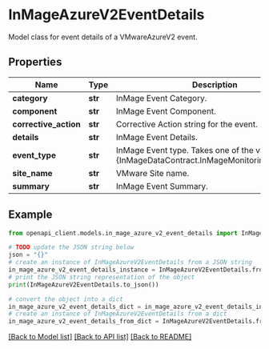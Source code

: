 # InMageAzureV2EventDetails

Model class for event details of a VMwareAzureV2 event.

## Properties

Name | Type | Description | Notes
------------ | ------------- | ------------- | -------------
**category** | **str** | InMage Event Category. | [optional] 
**component** | **str** | InMage Event Component. | [optional] 
**corrective_action** | **str** | Corrective Action string for the event. | [optional] 
**details** | **str** | InMage Event Details. | [optional] 
**event_type** | **str** | InMage Event type. Takes one of the values of {InMageDataContract.InMageMonitoringEventType}. | [optional] 
**site_name** | **str** | VMware Site name. | [optional] 
**summary** | **str** | InMage Event Summary. | [optional] 

## Example

```python
from openapi_client.models.in_mage_azure_v2_event_details import InMageAzureV2EventDetails

# TODO update the JSON string below
json = "{}"
# create an instance of InMageAzureV2EventDetails from a JSON string
in_mage_azure_v2_event_details_instance = InMageAzureV2EventDetails.from_json(json)
# print the JSON string representation of the object
print(InMageAzureV2EventDetails.to_json())

# convert the object into a dict
in_mage_azure_v2_event_details_dict = in_mage_azure_v2_event_details_instance.to_dict()
# create an instance of InMageAzureV2EventDetails from a dict
in_mage_azure_v2_event_details_from_dict = InMageAzureV2EventDetails.from_dict(in_mage_azure_v2_event_details_dict)
```
[[Back to Model list]](../README.md#documentation-for-models) [[Back to API list]](../README.md#documentation-for-api-endpoints) [[Back to README]](../README.md)


